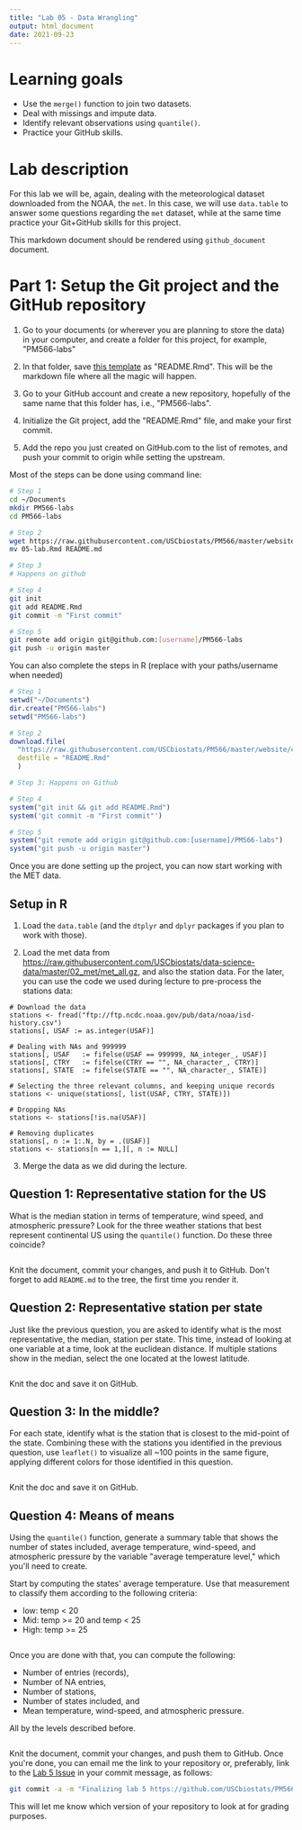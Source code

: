 ```yaml
---
title: "Lab 05 - Data Wrangling"
output: html_document
date: 2021-09-23
---
```


# Learning goals

- Use the `merge()` function to join two datasets.
- Deal with missings and impute data.
- Identify relevant observations using `quantile()`.
- Practice your GitHub skills.

# Lab description

For this lab we will be, again, dealing with the meteorological dataset downloaded from the NOAA, the `met`. In this case, we will use `data.table` to answer some questions regarding the `met` dataset, while at the same time practice your Git+GitHub skills for this project.

This markdown document should be rendered using `github_document` document.

# Part 1: Setup the Git project and the GitHub repository

1. Go to your documents (or wherever you are planning to store the data) in your computer, and create a folder for this project, for example, "PM566-labs"

2. In that folder, save [this template](https://raw.githubusercontent.com/USCbiostats/PM566/master/website/content/assignment/05-lab.Rmd) as "README.Rmd". This will be the markdown file where all the magic will happen.

3. Go to your GitHub account and create a new repository, hopefully of the same name that this folder has, i.e., "PM566-labs".

4. Initialize the Git project, add the "README.Rmd" file, and make your first commit.

5. Add the repo you just created on GitHub.com to the list of remotes, and push your commit to origin while setting the upstream.

Most of the steps can be done using command line:

```sh
# Step 1
cd ~/Documents
mkdir PM566-labs
cd PM566-labs

# Step 2
wget https://raw.githubusercontent.com/USCbiostats/PM566/master/website/content/assignment/05-lab.Rmd 
mv 05-lab.Rmd README.md

# Step 3
# Happens on github

# Step 4
git init
git add README.Rmd
git commit -m "First commit"

# Step 5
git remote add origin git@github.com:[username]/PM566-labs
git push -u origin master
```

You can also complete the steps in R (replace with your paths/username when needed)

```r
# Step 1
setwd("~/Documents")
dir.create("PM566-labs")
setwd("PM566-labs")

# Step 2
download.file(
  "https://raw.githubusercontent.com/USCbiostats/PM566/master/website/content/assignment/05-lab.Rmd",
  destfile = "README.Rmd"
  )

# Step 3: Happens on Github

# Step 4
system("git init && git add README.Rmd")
system('git commit -m "First commit"')

# Step 5
system("git remote add origin git@github.com:[username]/PM566-labs")
system("git push -u origin master")
```

Once you are done setting up the project, you can now start working with the MET data.

## Setup in R

1. Load the `data.table` (and the `dtplyr` and `dplyr` packages if you plan to work with those).

2. Load the met data from https://raw.githubusercontent.com/USCbiostats/data-science-data/master/02_met/met_all.gz, and also the station data. For the later, you can use the code we used during lecture to pre-process the stations data:

```{r stations-data, eval = FALSE}
# Download the data
stations <- fread("ftp://ftp.ncdc.noaa.gov/pub/data/noaa/isd-history.csv")
stations[, USAF := as.integer(USAF)]

# Dealing with NAs and 999999
stations[, USAF   := fifelse(USAF == 999999, NA_integer_, USAF)]
stations[, CTRY   := fifelse(CTRY == "", NA_character_, CTRY)]
stations[, STATE  := fifelse(STATE == "", NA_character_, STATE)]

# Selecting the three relevant columns, and keeping unique records
stations <- unique(stations[, list(USAF, CTRY, STATE)])

# Dropping NAs
stations <- stations[!is.na(USAF)]

# Removing duplicates
stations[, n := 1:.N, by = .(USAF)]
stations <- stations[n == 1,][, n := NULL]
```

3. Merge the data as we did during the lecture.

## Question 1: Representative station for the US

What is the median station in terms of temperature, wind speed, and atmospheric pressure? Look for the three weather stations that best represent continental US using the `quantile()` function. Do these three coincide?

```{r}

```


Knit the document, commit your changes, and push it to GitHub. Don't forget to add `README.md` to the tree, the first time you render it.

## Question 2: Representative station per state

Just like the previous question, you are asked to identify what is the most representative, the median, station per state. This time, instead of looking at one variable at a time, look at the euclidean distance. If multiple stations show in the median, select the one located at the lowest latitude.

```{r}

```

Knit the doc and save it on GitHub.

## Question 3: In the middle?

For each state, identify what is the station that is closest to the mid-point of the state. Combining these with the stations you identified in the previous question, use `leaflet()` to visualize all ~100 points in the same figure, applying different colors for those identified in this question.

```{r}

```

Knit the doc and save it on GitHub.

## Question 4: Means of means

Using the `quantile()` function, generate a summary table that shows the number of states included, average temperature, wind-speed, and atmospheric pressure by the variable "average temperature level," which you'll need to create. 

Start by computing the states' average temperature. Use that measurement to classify them according to the following criteria: 

- low: temp < 20
- Mid: temp >= 20 and temp < 25
- High: temp >= 25

```{r}

```

Once you are done with that, you can compute the following:

- Number of entries (records),
- Number of NA entries,
- Number of stations,
- Number of states included, and
- Mean temperature, wind-speed, and atmospheric pressure.

All by the levels described before.

```{r}

```

Knit the document, commit your changes, and push them to GitHub. Once you're done, you can email me the link to your repository or, preferably, link to the [Lab 5 Issue](https://github.com/USCbiostats/PM566/issues/68) in your commit message, as follows:

```bash
git commit -a -m "Finalizing lab 5 https://github.com/USCbiostats/PM566/issues/68"
```

This will let me know which version of your repository to look at for grading purposes.


